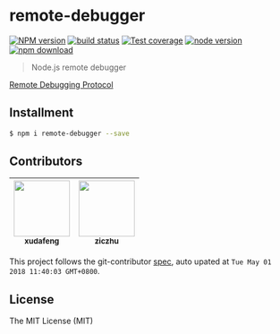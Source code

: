 # remote-debugger

[![NPM version][npm-image]][npm-url]
[![build status][travis-image]][travis-url]
[![Test coverage][coveralls-image]][coveralls-url]
[![node version][node-image]][node-url]
[![npm download][download-image]][download-url]

[npm-image]: https://img.shields.io/npm/v/remote-debugger.svg?style=flat-square
[npm-url]: https://npmjs.org/package/remote-debugger
[travis-image]: https://img.shields.io/travis/macacajs/remote-debugger.svg?style=flat-square
[travis-url]: https://travis-ci.org/macacajs/remote-debugger
[coveralls-image]: https://img.shields.io/coveralls/macacajs/remote-debugger.svg?style=flat-square
[coveralls-url]: https://coveralls.io/r/macacajs/remote-debugger?branch=master
[node-image]: https://img.shields.io/badge/node.js-%3E=_7-green.svg?style=flat-square
[node-url]: http://nodejs.org/download/
[download-image]: https://img.shields.io/npm/dm/remote-debugger.svg?style=flat-square
[download-url]: https://npmjs.org/package/remote-debugger

> Node.js remote debugger

[Remote Debugging Protocol](//chromedevtools.github.io/debugger-protocol-viewer/)

## Installment

```bash
$ npm i remote-debugger --save
```

<!-- GITCONTRIBUTOR_START -->

## Contributors

|[<img src="https://avatars1.githubusercontent.com/u/1011681?v=4" width="100px;"/><br/><sub><b>xudafeng</b></sub>](https://github.com/xudafeng)<br/>|[<img src="https://avatars1.githubusercontent.com/u/1044425?v=4" width="100px;"/><br/><sub><b>ziczhu</b></sub>](https://github.com/ziczhu)<br/>
| :---: | :---: |


This project follows the git-contributor [spec](https://github.com/xudafeng/git-contributor), auto upated at `Tue May 01 2018 11:40:03 GMT+0800`.

<!-- GITCONTRIBUTOR_END -->

## License

The MIT License (MIT)
